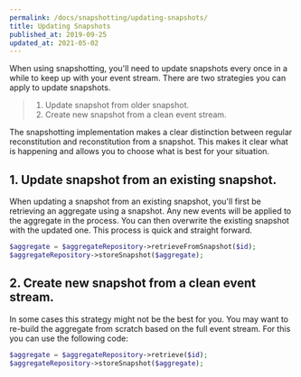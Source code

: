 ```yaml
---
permalink: /docs/snapshotting/updating-snapshots/
title: Updating Snapshots
published_at: 2019-09-25
updated_at: 2021-05-02
---
```


When using snapshotting, you'll need to update snapshots every once in a while
to keep up with your event stream. There are two strategies you can apply to
update snapshots.

> 1. Update snapshot from older snapshot.
> 2. Create new snapshot from a clean event stream.

The snapshotting implementation makes a clear distinction between regular reconstitution
and reconstitution from a snapshot. This makes it clear what is happening and allows you
to choose what is best for your situation.

## 1. Update snapshot from an existing snapshot.

When updating a snapshot from an existing snapshot, you'll first be retrieving an aggregate
using a snapshot. Any new events will be applied to the aggregate in the process. You can
then overwrite the existing snapshot with the updated one. This process is quick and straight
forward.

```php
$aggregate = $aggregateRepository->retrieveFromSnapshot($id);
$aggregateRepository->storeSnapshot($aggregate);
```

## 2. Create new snapshot from a clean event stream.

In some cases this strategy might not be the best for you. You may want to re-build the aggregate
from scratch based on the full event stream. For this you can use the following code:

```php
$aggregate = $aggregateRepository->retrieve($id);
$aggregateRepository->storeSnapshot($aggregate);
```
